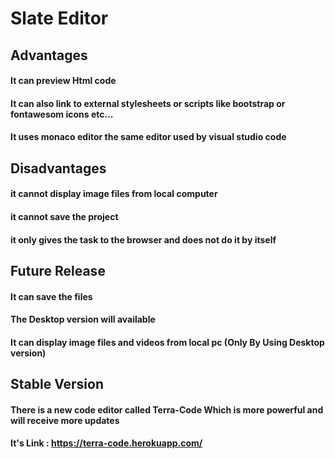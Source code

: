# Slate Editor


## Advantages

  #### It can preview Html code
  #### It can also link to external stylesheets or scripts like bootstrap or fontawesom icons etc...
  #### It uses monaco editor the same editor used by visual studio code
  
## Disadvantages
  #### it cannot display image files from local computer
  #### it cannot save the project
  #### it only gives the task to the browser and does not do it by itself
  
## Future Release
  
   #### It can save the files
   #### The Desktop version will available
   #### It can display image files and videos from local pc (Only By Using Desktop version)

## Stable Version
   
   #### There is a new code editor called Terra-Code Which is more powerful and will receive more updates
   #### It's Link : https://terra-code.herokuapp.com/

